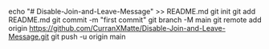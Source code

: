 echo "# Disable-Join-and-Leave-Message" >> README.md
git init
git add README.md
git commit -m "first commit"
git branch -M main
git remote add origin https://github.com/CurranXMatte/Disable-Join-and-Leave-Message.git
git push -u origin main
